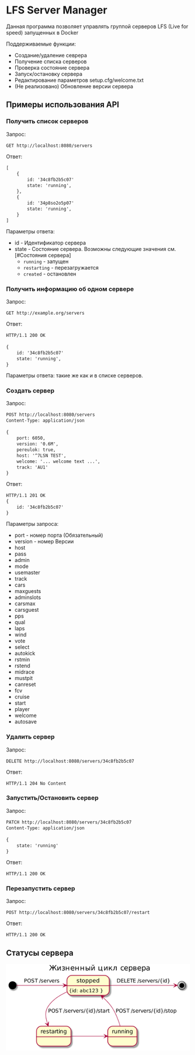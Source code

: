 # LFS Server Manager

Данная программа позволяет управлять группой серверов LFS (Live for speed)
запущенных в Docker

Поддерживаемые функции:
 * Создание/удаление севрера
 * Получение списка серверов
 * Проверка состояние сервера
 * Запуск/остановку сервера
 * Редактирование параметров setup.cfg/welcome.txt
 * (Не реализовано) Обновление версии сервера

## Примеры использования API

### Получить список серверов

Запрос:

    GET http://localhost:8080/servers

Ответ:

    [
        {
            id: '34c8fb2b5c07'
            state: 'running',
        },
        {
            id: '34p8so2o5p07'
            state: 'running',
        }
    ]
    
    
Параметры ответа:

 * id - Идентификатор сервера
 * state - Состояние сервера. Возможны следующие значения см. [#Состояния сервера]
    * `running` - запущен
    * `restarting` - перезагружается
    * `created` - остановлен

### Получить информацию об одном сервере

Запрос:

    GET http://example.org/servers

Ответ:

    HTTP/1.1 200 OK

    {
        id: '34c8fb2b5c07'
        state: 'running',
    }

Параметры ответа: такие же как и в списке серверов.

### Создать сервер

Запрос:

    POST http://localhost:8080/servers
    Content-Type: application/json

    {
        port: 6050,
        version: '0.6M',
        pereulok: true,
        host: '^7LSN TEST',
        welcome: '... welcome text ...',
        track: 'AU1'
    }

Ответ:

    HTTP/1.1 201 OK
    {
        id: '34c8fb2b5c07'
    }


Параметры запроса:

 * port - номер порта (Обязательный)
 * version - номер Версии
 * host
 * pass
 * admin
 * mode
 * usemaster
 * track
 * cars
 * maxguests
 * adminslots
 * carsmax
 * carsguest
 * pps
 * qual
 * laps
 * wind
 * vote
 * select
 * autokick
 * rstmin
 * rstend
 * midrace
 * mustpit
 * canreset
 * fcv
 * cruise
 * start
 * player
 * welcome
 * autosave

### Удалить сервер

Запрос:

    DELETE http://localhost:8080/servers/34c8fb2b5c07

Ответ:

    HTTP/1.1 204 No Content

### Запустить/Остановить сервер

Запрос:

    PATCH http://localhost:8080/servers/34c8fb2b5c07
    Content-Type: application/json

    {
        state: 'running'
    }

Ответ:

    HTTP/1.1 200 OK


### Перезапустить сервер

Запрос:

    POST http://localhost:8080/servers/34c8fb2b5c07/restart

Ответ:

    HTTP/1.1 200 OK


## Статусы сервера

![Жизненый цикл сервера](docs/img/state.png)
